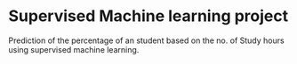 # Supervised Machine learning project
Prediction of the percentage of an student based on the no. of Study hours using supervised machine learning.
